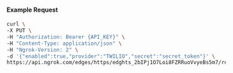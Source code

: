 <!-- Code generated for API Clients. DO NOT EDIT. -->

#### Example Request

```bash
curl \
-X PUT \
-H "Authorization: Bearer {API_KEY}" \
-H "Content-Type: application/json" \
-H "Ngrok-Version: 2" \
-d '{"enabled":true,"provider":"TWILIO","secret":"secret_token"}' \
https://api.ngrok.com/edges/https/edghts_2bIPj1O7Loi8FZRRuoVvyeBs5m7/routes/edghtsrt_2bIPiwm3mCNfgCLbbByZUGjEwQm/webhook_verification
```
